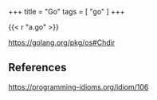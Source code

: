 +++
title = "Go"
tags = [ "go" ]
+++

{{< r "a.go" >}}

<https://golang.org/pkg/os#Chdir>

## References

<https://programming-idioms.org/idiom/106>
